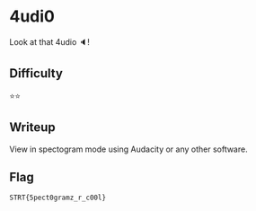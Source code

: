 # 4udi0

Look at that 4udio 🔈!

## Difficulty

⭐️⭐️

## Writeup

View in spectogram mode using Audacity or any other software.

## Flag

`STRT{5pect0gramz_r_c00l}`
